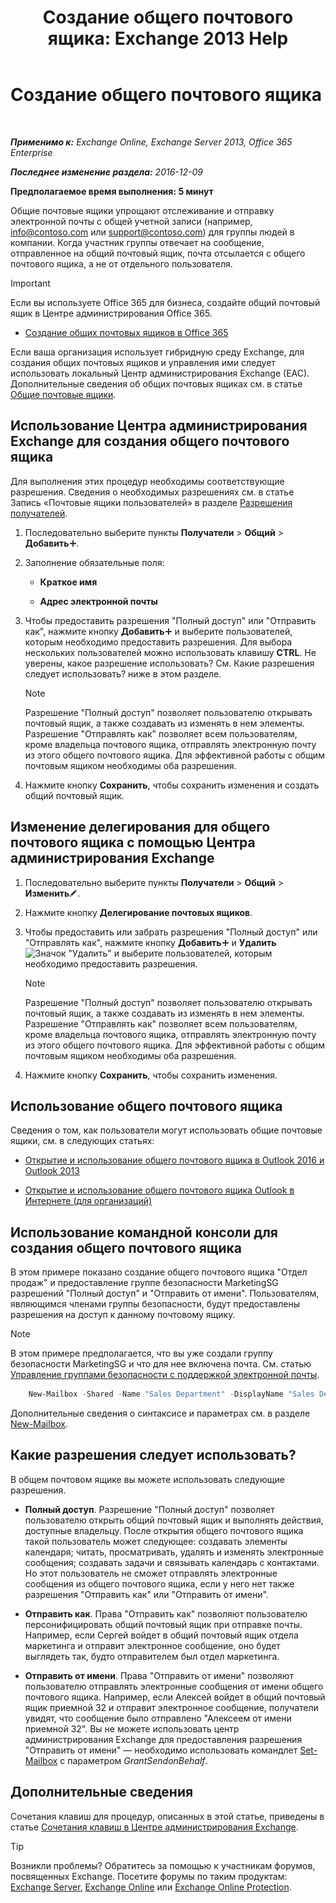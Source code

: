 ﻿---
title: 'Создание общего почтового ящика: Exchange 2013 Help'
TOCTitle: Создание общего почтового ящика
ms:assetid: d34bc827-1e83-4a7f-a219-8ba9c19fe24b
ms:mtpsurl: https://technet.microsoft.com/ru-ru/library/JJ150570(v=EXCHG.150)
ms:contentKeyID: 50489142
ms.date: 04/30/2018
mtps_version: v=EXCHG.150
ms.translationtype: HT
---

# Создание общего почтового ящика

 

_**Применимо к:** Exchange Online, Exchange Server 2013, Office 365 Enterprise_

_**Последнее изменение раздела:** 2016-12-09_

**Предполагаемое время выполнения: 5 минут**

Общие почтовые ящики упрощают отслеживание и отправку электронной почты с общей учетной записи (например, info@contoso.com или support@contoso.com) для группы людей в компании. Когда участник группы отвечает на сообщение, отправленное на общий почтовый ящик, почта отсылается с общего почтового ящика, а не от отдельного пользователя.

> [!IMPORTANT]  
> Если вы используете Office 365 для бизнеса, создайте общий почтовый ящик в Центре администрирования Office 365.
<ul>
<li><p><a href="https://go.microsoft.com/fwlink/p/?linkid=834766">Создание общих почтовых ящиков в Office 365</a></p></li>
</ul>


Если ваша организация использует гибридную среду Exchange, для создания общих почтовых ящиков и управления ими следует использовать локальный Центр администрирования Exchange (EAC). Дополнительные сведения об общих почтовых ящиках см. в статье [Общие почтовые ящики](shared-mailboxes-exchange-2013-help.md).

## Использование Центра администрирования Exchange для создания общего почтового ящика

Для выполнения этих процедур необходимы соответствующие разрешения. Сведения о необходимых разрешениях см. в статье Запись «Почтовые ящики пользователей» в разделе [Разрешения получателей](recipients-permissions-exchange-2013-help.md).

1.  Последовательно выберите пункты **Получатели** \> **Общий** \> **Добавить**![Значок добавления](images/JJ218640.c1e75329-d6d7-4073-a27d-498590bbb558(EXCHG.150).gif "Значок добавления").

2.  Заполнение обязательные поля:
    
      - **Краткое имя**
    
      - **Адрес электронной почты**

3.  Чтобы предоставить разрешения "Полный доступ" или "Отправить как", нажмите кнопку **Добавить**![Значок добавления](images/JJ218640.c1e75329-d6d7-4073-a27d-498590bbb558(EXCHG.150).gif "Значок добавления") и выберите пользователей, которым необходимо предоставить разрешения. Для выбора нескольких пользователей можно использовать клавишу **CTRL**. Не уверены, какое разрешение использовать? См. Какие разрешения следует использовать? ниже в этом разделе.
    
    > [!NOTE]  
    > Разрешение &quot;Полный доступ&quot; позволяет пользователю открывать почтовый ящик, а также создавать из изменять в нем элементы. Разрешение &quot;Отправлять как&quot; позволяет всем пользователям, кроме владельца почтового ящика, отправлять электронную почту из этого общего почтового ящика. Для эффективной работы с общим почтовым ящиком необходимы оба разрешения.


4.  Нажмите кнопку **Сохранить**, чтобы сохранить изменения и создать общий почтовый ящик.

## Изменение делегирования для общего почтового ящика с помощью Центра администрирования Exchange

1.  Последовательно выберите пункты **Получатели** \> **Общий** \> **Изменить**![Значок редактирования](images/Bb124582.6f53ccb2-1f13-4c02-bea0-30690e6ea71d(EXCHG.150).gif "Значок редактирования").

2.  Нажмите кнопку **Делегирование почтовых ящиков**.

3.  Чтобы предоставить или забрать разрешения "Полный доступ" или "Отправлять как", нажмите кнопку **Добавить**![Значок добавления](images/JJ218640.c1e75329-d6d7-4073-a27d-498590bbb558(EXCHG.150).gif "Значок добавления") и **Удалить**![Значок "Удалить"](images/JJ657492.479b6ced-8d64-4277-a725-f17fea202b28(EXCHG.150).gif "Значок \"Удалить\"") и выберите пользователей, которым необходимо предоставить разрешения.
    
    > [!NOTE]  
    > Разрешение &quot;Полный доступ&quot; позволяет пользователю открывать почтовый ящик, а также создавать из изменять в нем элементы. Разрешение &quot;Отправлять как&quot; позволяет всем пользователям, кроме владельца почтового ящика, отправлять электронную почту из этого общего почтового ящика. Для эффективной работы с общим почтовым ящиком необходимы оба разрешения.


4.  Нажмите кнопку **Сохранить**, чтобы сохранить изменения.

## Использование общего почтового ящика

Сведения о том, как пользователи могут использовать общие почтовые ящики, см. в следующих статьях:

  - [Открытие и использование общего почтового ящика в Outlook 2016 и Outlook 2013](https://go.microsoft.com/fwlink/p/?linkid=834764)

  - [Открытие и использование общего почтового ящика Outlook в Интернете (для организаций)](https://go.microsoft.com/fwlink/p/?linkid=834766)

## Использование командной консоли для создания общего почтового ящика

В этом примере показано создание общего почтового ящика "Отдел продаж" и предоставление группе безопасности MarketingSG разрешений "Полный доступ" и "Отправить от имени". Пользователям, являющимся членами группы безопасности, будут предоставлены разрешения на доступ к данному почтовому ящику.

> [!NOTE]  
> В этом примере предполагается, что вы уже создали группу безопасности MarketingSG и что для нее включена почта. См. статью <a href="https://docs.microsoft.com/ru-ru/exchange/recipients-in-exchange-online/manage-mail-enabled-security-groups">Управление группами безопасности с поддержкой электронной почты</a>.

```powershell
    New-Mailbox -Shared -Name "Sales Department" -DisplayName "Sales Department" -Alias Sales | Set-Mailbox -GrantSendOnBehalfTo MarketingSG | Add-MailboxPermission -User MarketingSG -AccessRights FullAccess -InheritanceType All
```
Дополнительные сведения о синтаксисе и параметрах см. в разделе [New-Mailbox](https://technet.microsoft.com/ru-ru/library/aa997663\(v=exchg.150\)).

## Какие разрешения следует использовать?

В общем почтовом ящике вы можете использовать следующие разрешения.

  - **Полный доступ**. Разрешение "Полный доступ" позволяет пользователю открыть общий почтовый ящик и выполнять действия, доступные владельцу. После открытия общего почтового ящика такой пользователь может следующее: создавать элементы календаря; читать, просматривать, удалять и изменять электронные сообщения; создавать задачи и связывать календарь с контактами. Но этот пользователь не сможет отправлять электронные сообщения из общего почтового ящика, если у него нет также разрешения "Отправить как" или "Отправить от имени".

  - **Отправить как**. Права "Отправить как" позволяют пользователю персонифицировать общий почтовый ящик при отправке почты. Например, если Сергей войдет в общий почтовый ящик отдела маркетинга и отправит электронное сообщение, оно будет выглядеть так, будто отправителем был отдел маркетинга.

  - **Отправить от имени**. Права "Отправить от имени" позволяют пользователю отправлять электронные сообщения от имени общего почтового ящика. Например, если Алексей войдет в общий почтовый ящик приемной 32 и отправит электронное сообщение, получатели увидят, что сообщение было отправлено "Алексеем от имени приемной 32". Вы не можете использовать центр администрирования Exchange для предоставления разрешения "Отправить от имени" — необходимо использовать командлет [Set-Mailbox](https://technet.microsoft.com/ru-ru/library/bb123981\(v=exchg.150\)) с параметром *GrantSendonBehalf*.

## Дополнительные сведения

Сочетания клавиш для процедур, описанных в этой статье, приведены в статье [Сочетания клавиш в Центре администрирования Exchange](keyboard-shortcuts-in-the-exchange-admin-center-exchange-online-protection-help.md).

> [!TIP]  
> Возникли проблемы? Обратитесь за помощью к участникам форумов, посвященных Exchange. Посетите форумы по таким продуктам: <a href="https://go.microsoft.com/fwlink/p/?linkid=60612">Exchange Server</a>, <a href="https://go.microsoft.com/fwlink/p/?linkid=267542">Exchange Online</a> или <a href="https://go.microsoft.com/fwlink/p/?linkid=285351">Exchange Online Protection</a>.

